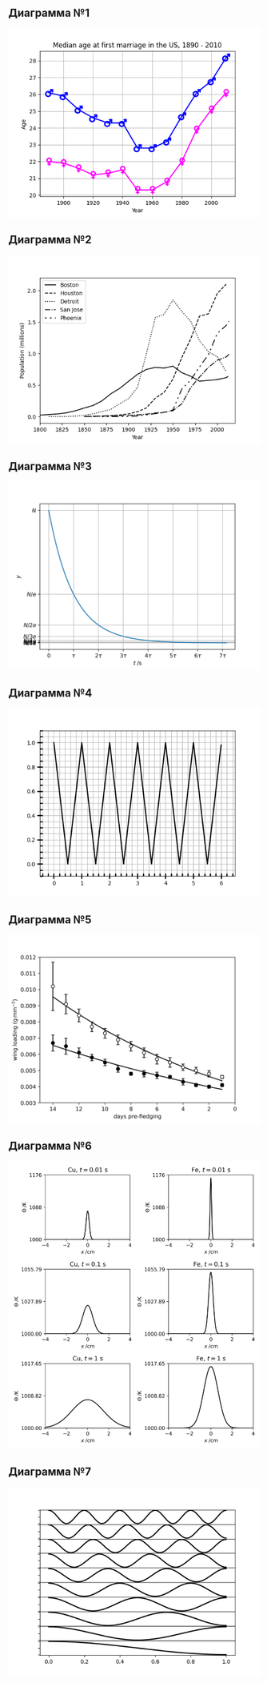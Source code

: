 ## Диаграмма №1
<img src="pr9/fig1.png">

## Диаграмма №2
<img src="pr9/fig2.png">

## Диаграмма №3
<img src="pr9/fig3.png">

## Диаграмма №4
<img src="pr9/fig4.png">

## Диаграмма №5
<img src="pr9/fig5.png">

## Диаграмма №6
<img src="pr9/fig6.png">

## Диаграмма №7
<img src="pr9/fig7.png">